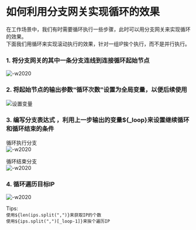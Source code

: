 # 如何利用分支网关实现循环的效果

在工作场景中，我们有时需要循环执行一些步骤，此时可以用分支网关来实现循环的效果。  
下面我们用循环来实现滚动执行的效果，针对一组IP挨个执行，而不是并行执行。

### 1. 将分支网关的其中一条分支连线到连接循环起始节点  

![-w2020](../assets/循环.png)

### 2. 将起始节点的输出参数“循环次数”设置为全局变量，以便后续使用  

![设置变量](../assets/image-20220920111503361.png)

### 3. 编写分支表达式  ，利用上一步输出的变量${_loop}来设置继续循环和循环结束的条件

循环执行分支   
![-w2020](../assets/循环未结束.png)    

循环结束分支  
![-w2020](../assets/循环已结束.png)


### 4. 循环遍历目标IP
![-w2020](../assets/遍历IP.png)  

Tips:  
`使用${len(ips.split(",")}来获取IP的个数`  
`使用${ips.split(",")[_loop-1]}来挨个遍历IP`
